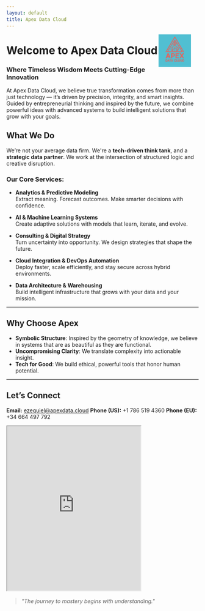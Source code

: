 ```yaml
---
layout: default
title: Apex Data Cloud
---
```


<img src="apex_logo.PNG" alt="Apex Data Cloud Logo" style="float:right; width:85px; margin-right:20px;"/>

# Welcome to Apex Data Cloud

### **Where Timeless Wisdom Meets Cutting-Edge Innovation**

At Apex Data Cloud, we believe true transformation comes from more than just technology — it’s driven by precision, integrity, and smart insights. Guided by entrepreneurial thinking and inspired by the future, we combine powerful ideas with advanced systems to build intelligent solutions that grow with your goals.

## **What We Do**

We’re not your average data firm. We're a **tech-driven think tank**, and a **strategic data partner**. We work at the intersection of structured logic and creative disruption.

### **Our Core Services:**

- **Analytics & Predictive Modeling**  
  Extract meaning. Forecast outcomes. Make smarter decisions with confidence.

- **AI & Machine Learning Systems**  
  Create adaptive solutions with models that learn, iterate, and evolve.

- **Consulting & Digital Strategy**  
  Turn uncertainty into opportunity. We design strategies that shape the future.

- **Cloud Integration & DevOps Automation**  
  Deploy faster, scale efficiently, and stay secure across hybrid environments.

- **Data Architecture & Warehousing**  
  Build intelligent infrastructure that grows with your data and your mission.

---

## **Why Choose Apex**

- **Symbolic Structure**: Inspired by the geometry of knowledge, we believe in systems that are as beautiful as they are functional.
- **Uncompromising Clarity**: We translate complexity into actionable insight.
- **Tech for Good**: We build ethical, powerful tools that honor human potential.

---

## **Let’s Connect**

**Email:** [ezequiel@apexdata.cloud](mailto:ezequiel@apexdata.cloud) 
**Phone (US):** +1 786 519 4360 
**Phone (EU):** +34 664 497 792

<iframe
    allow="microphone;"
    width="350"
    height="430"
    src="https://console.dialogflow.com/api-client/demo/embedded/54ef4ef9-6e87-4fa1-af93-c16c4dcfcb6f">
</iframe>

> _"The journey to mastery begins with understanding."_
